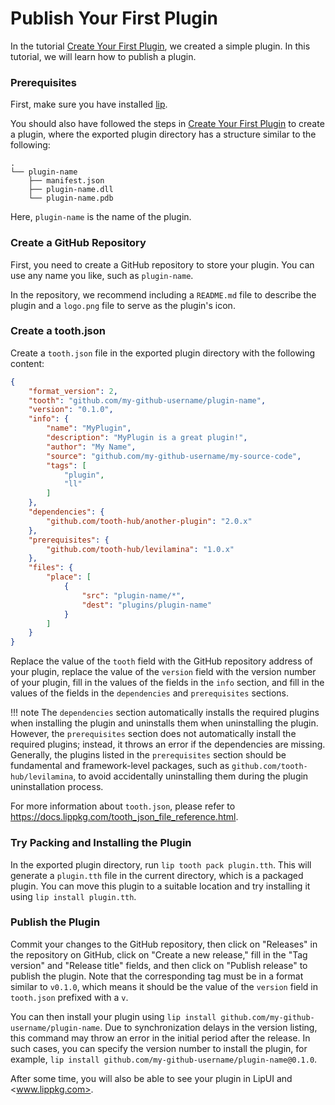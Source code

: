 # Publish Your First Plugin

In the tutorial [Create Your First Plugin](create_your_first_plugin.md), we created a simple plugin. In this tutorial, we will learn how to publish a plugin.

### Prerequisites

First, make sure you have installed [lip](https://github.com/lippkg/lip).

You should also have followed the steps in [Create Your First Plugin](create_your_first_plugin.md) to create a plugin, where the exported plugin directory has a structure similar to the following:

```
.
└── plugin-name
    ├── manifest.json
    ├── plugin-name.dll
    └── plugin-name.pdb
```

Here, `plugin-name` is the name of the plugin.

### Create a GitHub Repository

First, you need to create a GitHub repository to store your plugin. You can use any name you like, such as `plugin-name`.

In the repository, we recommend including a `README.md` file to describe the plugin and a `logo.png` file to serve as the plugin's icon.

### Create a tooth.json

Create a `tooth.json` file in the exported plugin directory with the following content:

```json
{
    "format_version": 2,
    "tooth": "github.com/my-github-username/plugin-name",
    "version": "0.1.0",
    "info": {
        "name": "MyPlugin",
        "description": "MyPlugin is a great plugin!",
        "author": "My Name",
        "source": "github.com/my-github-username/my-source-code",
        "tags": [
            "plugin",
            "ll"
        ]
    },
    "dependencies": {
        "github.com/tooth-hub/another-plugin": "2.0.x"
    },
    "prerequisites": {
        "github.com/tooth-hub/levilamina": "1.0.x"
    },
    "files": {
        "place": [
            {
                "src": "plugin-name/*",
                "dest": "plugins/plugin-name"
            }
        ]
    }
}
```

Replace the value of the `tooth` field with the GitHub repository address of your plugin, replace the value of the `version` field with the version number of your plugin, fill in the values of the fields in the `info` section, and fill in the values of the fields in the `dependencies` and `prerequisites` sections.

!!! note
    The `dependencies` section automatically installs the required plugins when installing the plugin and uninstalls them when uninstalling the plugin. However, the `prerequisites` section does not automatically install the required plugins; instead, it throws an error if the dependencies are missing. Generally, the plugins listed in the `prerequisites` section should be fundamental and framework-level packages, such as `github.com/tooth-hub/levilamina`, to avoid accidentally uninstalling them during the plugin uninstallation process.

For more information about `tooth.json`, please refer to <https://docs.lippkg.com/tooth_json_file_reference.html>.

### Try Packing and Installing the Plugin

In the exported plugin directory, run `lip tooth pack plugin.tth`. This will generate a `plugin.tth` file in the current directory, which is a packaged plugin. You can move this plugin to a suitable location and try installing it using `lip install plugin.tth`.

### Publish the Plugin

Commit your changes to the GitHub repository, then click on "Releases" in the repository on GitHub, click on "Create a new release," fill in the "Tag version" and "Release title" fields, and then click on "Publish release" to publish the plugin. Note that the corresponding tag must be in a format similar to `v0.1.0`, which means it should be the value of the `version` field in `tooth.json` prefixed with a `v`.

You can then install your plugin using `lip install github.com/my-github-username/plugin-name`. Due to synchronization delays in the version listing, this command may throw an error in the initial period after the release. In such cases, you can specify the version number to install the plugin, for example, `lip install github.com/my-github-username/plugin-name@0.1.0`.

After some time, you will also be able to see your plugin in LipUI and <www.lippkg.com>.
